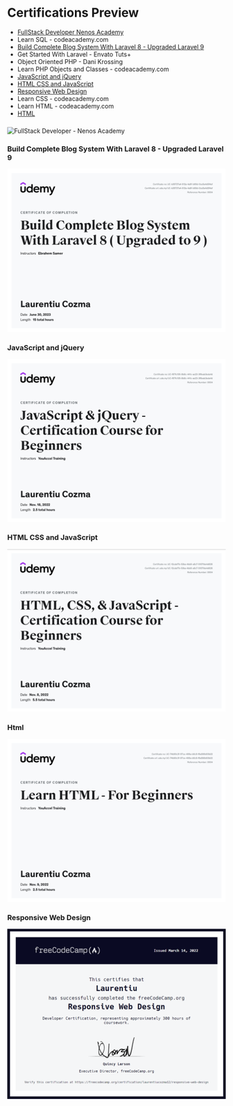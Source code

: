 # Certifications Preview
- [FullStack Developer Nenos Academy](#fullstack-developer-nenos-academy)
- Learn SQL - codeacademy.com
- [Build Complete Blog System With Laravel 8 - Upgraded Laravel 9](#build-complete-blog-system-with-laravel-8---upgraded-laravel-9)
- Get Started With Laravel - Envato Tuts+
- Object Oriented PHP - Dani Krossing
- Learn PHP Objects and Classes - codeacademy.com
- [JavaScript and jQuery](#javascript-and-jquery)
- [HTML CSS and JavaScript](#html-css-and-javascript) 
- [Responsive Web Design](#responsive-web-design)
- Learn CSS - codeacademy.com
- Learn HTML - codeacademy.com
- [HTML](#html)

### 

![FullStack Developer - Nenos Academy](https://github.com/user-attachments/assets/b4ea9686-7ae2-4e34-ab76-bf3fc3ec69bb)

### Build Complete Blog System With Laravel 8 - Upgraded Laravel 9

![Build Complete Blog System With Laravel 8 - Upgraded Laravel 9](https://github.com/laurentiucozma12/Certifications/blob/master/Files/Build%20Complete%20Blog%20System%20With%20Laravel%208%20(Upgraded%20Laravel%209).jpg)

### JavaScript and jQuery

![JavaScript && jQuery](https://github.com/laurentiucozma12/Certifications/blob/master/Files/jQuery.jpg)

### HTML CSS and JavaScript

![HTML, CSS, && JavaScript](https://github.com/laurentiucozma12/Certifications/blob/master/Files/HTML%2C%20CSS%2C%20%26%20JavaScript%20-%20Certification%20Course.png)

### Html

![Html](https://github.com/laurentiucozma12/Certifications/blob/master/Files/HTML%20-%20Certification.png)

### Responsive Web Design

![Free Code Camp Responsive Web Design](https://github.com/laurentiucozma12/Certifications/blob/master/Files/Free%20Code%20Camp%20-%20Responsive%20Web%20Design.png)  
